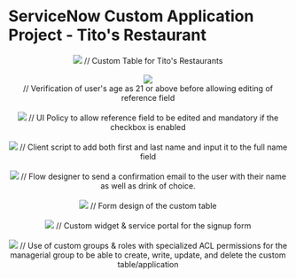 # ServiceNow Custom Application Project - Tito's Restaurant
<p align="center">
<img src="https://i.imgur.com/NBpV6yD.png"> 
// Custom Table for Tito's Restaurants
<br> 
<br> 
  
<img src="https://i.imgur.com/bmVEuI2.png"> 
 <br>
  // Verification of user's age as 21 or above before allowing editing of reference field
 <br> 
<br> 
  
<img src="https://i.imgur.com/Ty7N2oT.png"> 
// UI Policy to allow reference field to be edited and mandatory if the checkbox is enabled
<br> 
<br>   
<img src="https://i.imgur.com/Wk6yhGC.png"> 
// Client script to add both first and last name and input it to the full name field
 <br> 
<br>  
<img src="https://i.imgur.com/3F6RYV7.png"> 
// Flow designer to send a confirmation email to the user with their name as well as drink of choice.
<br> 
<br>  
<img src="https://i.imgur.com/hQKXFdz.png"> 
// Form design of the custom table
<br> 
<br>  
<img src="https://i.imgur.com/OfhdU2q.png"> 
// Custom widget & service portal for the signup form
 <br> 
<br>  
<img src="https://i.imgur.com/IquZGHN.png"> 
// Use of custom groups & roles with specialized ACL permissions for the managerial group to be able to create, write, update, and delete the custom table/application
</p>
